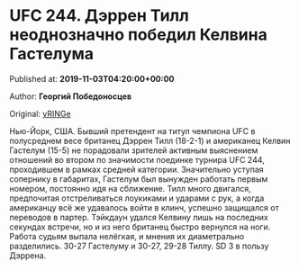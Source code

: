 
# UFC 244. Дэррен Тилл неоднозначно победил Келвина Гастелума

Published at: **2019-11-03T04:20:00+00:00**

Author: **Георгий Победоносцев**

Original: [vRINGe](https://vringe.com/mma/news/129139-ufc-244-derren-till-neodnoznachno-pobedil-kelvina-gasteluma.htm)

Нью-Йорк, США. Бывший претендент на титул чемпиона UFC в полусреднем весе британец Дэррен Тилл (18-2-1) и американец Келвин Гастелум (15-5) не порадовали зрителей активным выяснением отношений во втором по значимости поединке турнира UFC 244, проходившем в рамках средней категории.
Значительно уступая сопернику в габаритах, Гастелум был вынужден работать первым номером, постоянно идя на сближение. Тилл много двигался, предпочитая отстреливаться лоукиками и ударами с рук, а когда американцу всё же удавалось войти в клинч, успешно защищался от переводов в партер. Тэйкдаун удался Келвину лишь на последних секундах встречи, но и из него британец быстро вернулся на ноги.
Работа судьям выпала нелёгкая, и мнения их диаметрально разделились. 30-27 Гастелуму и 30-27, 29-28 Тиллу. SD 3 в пользу Дэррена.
